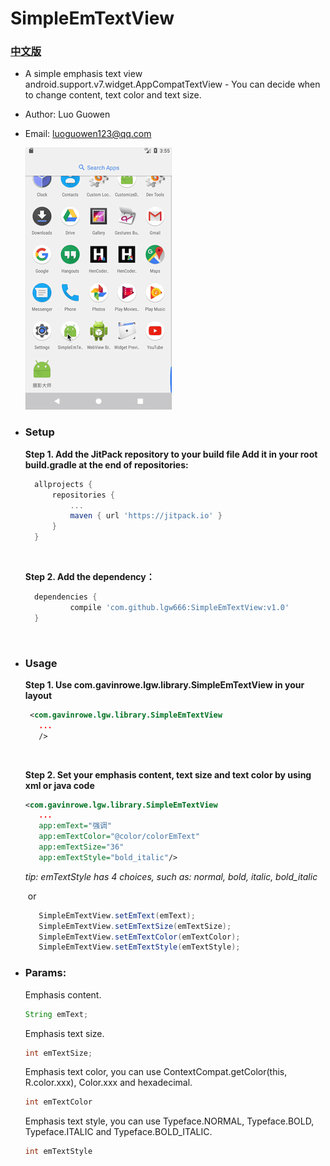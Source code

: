 # SimpleEmTextView

  ### [中文版](https://github.com/lgw666/SimpleEmTextView/blob/master/README-CHN.md)

- A simple emphasis text view android.support.v7.widget.AppCompatTextView - You can decide when to change content, text color and text size.
- Author: Luo Guowen 
- Email: luoguowen123@qq.com


  ![SimpleEmTextView](https://raw.githubusercontent.com/lgw666/SimpleEmTextView/master/SimpleEmTextView.gif)

* ### Setup

  **Step 1. Add the JitPack repository to your build file Add it in your root build.gradle at the end of repositories:**

  ```groovy
  	allprojects {
  		repositories {
  			...
  			maven { url 'https://jitpack.io' }
  		}
  	}
  ```

  ​

  **Step 2. Add the dependency：**

  ```groovy
  	dependencies {
  	        compile 'com.github.lgw666:SimpleEmTextView:v1.0'
  	}
  ```

  ​



* ### Usage

     **Step 1. Use com.gavinrowe.lgw.library.SimpleEmTextView in your layout**

     ```xml
      <com.gavinrowe.lgw.library.SimpleEmTextView
        ...
        />
     ```

     ​

     **Step 2. Set your emphasis content, text size and text color by using xml or java code**

     ```xml
     <com.gavinrowe.lgw.library.SimpleEmTextView
        ...
        app:emText="强调"
        app:emTextColor="@color/colorEmText"
        app:emTextSize="36"
        app:emTextStyle="bold_italic"/>
     ```
    *tip: emTextStyle has 4 choices, such as: normal, bold, italic, bold_italic*
    
     ​	or

     ```Java
        SimpleEmTextView.setEmText(emText);
        SimpleEmTextView.setEmTextSize(emTextSize);
        SimpleEmTextView.setEmTextColor(emTextColor);
        SimpleEmTextView.setEmTextStyle(emTextStyle);
     ```

* ### Params: 

   Emphasis content.

   ```Java
   String emText;
   ```

   Emphasis text size.

   ```java
   int emTextSize;
   ```

   Emphasis text color, you can use ContextCompat.getColor(this, R.color.xxx), Color.xxx and hexadecimal.

   ```java
   int emTextColor
   ```
   
   Emphasis text style, you can use Typeface.NORMAL, Typeface.BOLD, Typeface.ITALIC and Typeface.BOLD_ITALIC.

   ```java
   int emTextStyle
   ```

